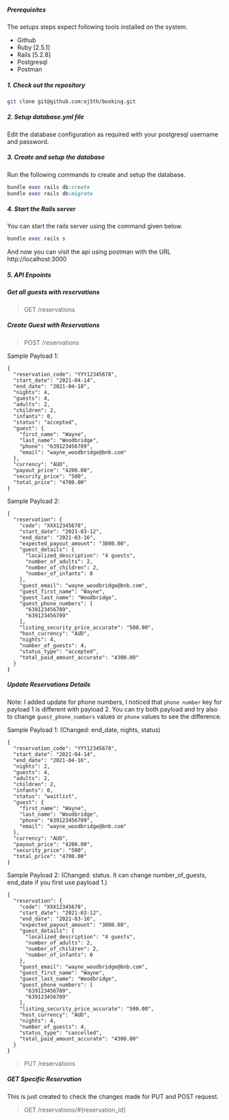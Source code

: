 ##### Prerequisites

The setups steps expect following tools installed on the system.

- Github
- Ruby [2.5.1]
- Rails [5.2.8]
- Postgresql
- Postman

##### 1. Check out the repository

```bash
git clone git@github.com:oj5th/booking.git
```

##### 2. Setup database.yml file

Edit the database configuration as required with your postgresql username and password.

##### 3. Create and setup the database

Run the following commands to create and setup the database.

```ruby
bundle exec rails db:create
bundle exec rails db:migrate
```

##### 4. Start the Rails server

You can start the rails server using the command given below.

```ruby
bundle exec rails s
```

And now you can visit the api using postman with the URL http://localhost:3000

##### 5. API Enpoints

##### Get all guests with reservations

> GET /reservations

##### Create Guest with Reservations

> POST /reservations

Sample Payload 1:
```shell
{
  "reservation_code": "YYY12345678",
  "start_date": "2021-04-14",
  "end_date": "2021-04-18",
  "nights": 4,
  "guests": 4,
  "adults": 2,
  "children": 2,
  "infants": 0,
  "status": "accepted",
  "guest": {
    "first_name": "Wayne",
    "last_name": "Woodbridge",
    "phone": "639123456789",
    "email": "wayne_woodbridge@bnb.com"
  },
  "currency": "AUD",
  "payout_price": "4200.00",
  "security_price": "500",
  "total_price": "4700.00"
}
```


Sample Payload 2:
```shell
{
  "reservation": {
    "code": "XXX12345678",
    "start_date": "2021-03-12",
    "end_date": "2021-03-16",
    "expected_payout_amount": "3800.00",
    "guest_details": {
      "localized_description": "4 guests",
      "number_of_adults": 2,
      "number_of_children": 2,
      "number_of_infants": 0
    },
    "guest_email": "wayne_woodbridge@bnb.com",
    "guest_first_name": "Wayne",
    "guest_last_name": "Woodbridge",
    "guest_phone_numbers": [
      "639123456789",
      "639123456789"
    ],
    "listing_security_price_accurate": "500.00",
    "host_currency": "AUD",
    "nights": 4,
    "number_of_guests": 4,
    "status_type": "accepted",
    "total_paid_amount_accurate": "4300.00"
  }
}
```

##### Update Reservations Details
Note: I added update for phone numbers, I noticed that `phone number` key for payload 1 is different with payload 2. You can try both payload and try also to change `guest_phone_numbers` values or `phone` values to see the difference.

Sample Payload 1: (Changed: end_date, nights, status)
```shell
{
  "reservation_code": "YYY12345678",
  "start_date": "2021-04-14",
  "end_date": "2021-04-16",
  "nights": 2,
  "guests": 4,
  "adults": 2,
  "children": 2,
  "infants": 0,
  "status": "waitlist",
  "guest": {
    "first_name": "Wayne",
    "last_name": "Woodbridge",
    "phone": "639123456789",
    "email": "wayne_woodbridge@bnb.com"
  },
  "currency": "AUD",
  "payout_price": "4200.00",
  "security_price": "500",
  "total_price": "4700.00"
}
```


Sample Payload 2: (Changed: status. It can change number_of_guests, end_date if you first use payload 1.)
```shell
{
  "reservation": {
    "code": "XXX12345678",
    "start_date": "2021-03-12",
    "end_date": "2021-03-16",
    "expected_payout_amount": "3800.00",
    "guest_details": {
      "localized_description": "4 guests",
      "number_of_adults": 2,
      "number_of_children": 2,
      "number_of_infants": 0
    },
    "guest_email": "wayne_woodbridge@bnb.com",
    "guest_first_name": "Wayne",
    "guest_last_name": "Woodbridge",
    "guest_phone_numbers": [
      "639123456789",
      "639123456789"
    ],
    "listing_security_price_accurate": "500.00",
    "host_currency": "AUD",
    "nights": 4,
    "number_of_guests": 4,
    "status_type": "cancelled",
    "total_paid_amount_accurate": "4300.00"
  }
}
```


> PUT /reservations

##### GET Specific Reservation
This is just created to check the changes made for PUT and POST request.

> GET /reservations/#{reservation_id}




